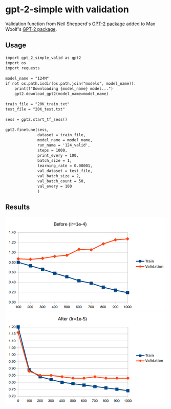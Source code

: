 # gpt-2-simple with validation

Validation function from Neil Shepperd's [GPT-2 package](https://github.com/nshepperd/gpt-2) added to Max Woolf's [GPT-2 package](https://github.com/minimaxir/gpt-2-simple).

## Usage

    import gpt_2_simple_valid as gpt2
    import os
    import requests
    
    model_name = "124M"
    if not os.path.isdir(os.path.join("models", model_name)):
        print(f"Downloading {model_name} model...")
        gpt2.download_gpt2(model_name=model_name)
    
    train_file = "20K_train.txt"
    test_file = "20K_test.txt"
    
    sess = gpt2.start_tf_sess()

    gpt2.finetune(sess,
                  dataset = train_file,
                  model_name = model_name,
                  run_name = '124_valid',
                  steps = 1000,
                  print_every = 100,
                  batch_size = 1,
                  learning_rate = 0.00001,
                  val_dataset = test_file,
                  val_batch_size = 2,
                  val_batch_count = 50,
                  val_every = 100
                  )

## Results
![](loss_before_validation.png)
![](loss_after_validation.png)
